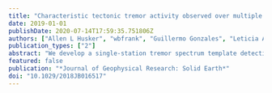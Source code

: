 ```yaml
---
title: "Characteristic tectonic tremor activity observed over multiple slow slip cycles in the Mexican subduction zone"
date: 2019-01-01
publishDate: 2020-07-14T17:59:35.751806Z
authors: ["Allen L Husker", "wbfrank", "Guillermo Gonzales", "Leticia Avila", "Vladimir Kostoglodov", "Ekaterina Kazachkina"]
publication_types: ["2"]
abstract: "We develop a single-station tremor spectrum template detection method that we applied to continuous seismic data recorded by the Mexican National Seismological Service broadband stations. This allows for an unprecedented long-term analysis of tectonic tremor in Mexico over multiple slow slip events (SSEs). We only detect tremor that are within previously discovered tremor regions, thereby extending the catalog in time but not space. The resulting catalog demonstrates the strong correlation of bursts of tremor activity and aseismic slip over multiple slow slip cycles. The $M ∼$ 7 long-term SSEs in the states of Guerrero and Oaxaca are associated with the longest sequences of tremor bursts. Each of these tremor bursts are made up of a series of smaller bursts. In between the large $M 7$ SSEs, there are shorter-duration, isolated tremor bursts. In Guerrero, these shorter bursts were found to accompany $M ∼$ 6 short-term SSEs. The occurrence of these short-duration tremor bursts in Oaxaca demonstrates that small short-term SSEs occur in both major slow slip regions in Mexico. The discrete range of tremor burst sizes and rates suggests that slow slip events in the Mexican subduction zone are organized into characteristic moment and moment rates. The catalog also reveals other aseismic transients, such as postseismic slip in Oaxaca after the 16 February 2018 $M_w$ 7.2 Pinotepa Nacional earthquake. We highlight that such long-term catalogs are a useful tool together with geodetic observations to monitor slow slip activity that potentially plays a role in the subduction megathrust cycle."
featured: false
publication: "*Journal of Geophysical Research: Solid Earth*"
doi: "10.1029/2018JB016517"
---
```


